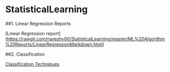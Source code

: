 # StatisticalLearning

##1. Linear Regression Reports

[Linear Regression report]
(https://rawgit.com/nareshv00/StatisticalLearning/master/ML%20Algorithm%20Reports/LinearRegressionMarkdown.html)

##2. Classification

[Classification Techniques](https://rawgit.com/nareshv00/StatisticalLearning/master/ML%20Algorithm%20Reports/LogisticAndLDA.html)



